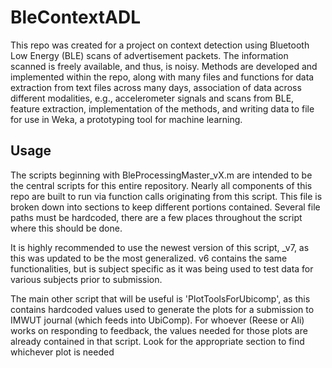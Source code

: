 # BleContextADL
This repo was created for a project on context detection using Bluetooth Low Energy (BLE) scans of advertisement packets. The information scanned is freely available, and thus, is noisy. Methods are developed and implemented within the repo, along with many files and functions for data extraction from text files across many days, association of data across different modalities, e.g., accelerometer signals and scans from BLE, feature extraction, implementation of the methods, and writing data to file for use in Weka, a prototyping tool for machine learning. 

## Usage
The scripts beginning with BleProcessingMaster_vX.m are intended to be the central scripts for this entire repository. Nearly all components of this repo are built to run via function calls originating from this script. This file is broken down into sections to keep different portions contained. Several file paths must be hardcoded, there are a few places throughout the script where this should be done. 

It is highly recommended to use the newest version of this script, _v7, as this was updated to be the most generalized. v6 contains the same functionalities, but is subject specific as it was being used to test data for various subjects prior to submission. 

The main other script that will be useful is 'PlotToolsForUbicomp', as this contains hardcoded values used to generate the plots for a submission to IMWUT journal (which feeds into UbiComp). For whoever (Reese or Ali) works on responding to feedback, the values needed for those plots are already contained in that script. Look for the appropriate section to find whichever plot is needed

